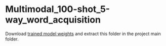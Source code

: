# Multimodal_100-shot_5-way_word_acquisition

Download [trained model weights](https://drive.google.com/file/d/17fatYvXIZRephWx8MPhtGg_BbE1EOpgp/view?usp=sharing) and extract this folder in the project main folder.
